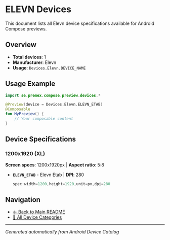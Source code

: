 # ELEVN Devices

This document lists all Elevn device specifications available for Android Compose previews.

## Overview

- **Total devices**: 1
- **Manufacturer**: Elevn
- **Usage**: `Devices.Elevn.DEVICE_NAME`

## Usage Example

```kotlin
import se.premex.compose.preview.devices.*

@Preview(device = Devices.Elevn.ELEVN_ETAB)
@Composable
fun MyPreview() {
    // Your composable content
}
```

## Device Specifications

### 1200x1920 (XL)

**Screen specs**: 1200x1920px | **Aspect ratio**: 5:8

- **`ELEVN_ETAB`** - Elevn Etab | **DPI**: 280
  ```kotlin
  spec:width=1200,height=1920,unit=px,dpi=280
  ```

## Navigation

- [← Back to Main README](../../README.md)
- [📱 All Device Categories](../README.md)

---
*Generated automatically from Android Device Catalog*
